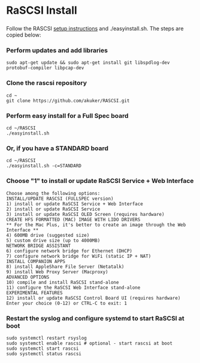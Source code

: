 # RaSCSI Install
###

Follow the RASCSI [setup instructions](https://github.com/akuker/RASCSI/wiki/Setup-Instructions) 
and ./easyinstall.sh.  The steps are copied below:

### Perform updates and add libraries

    sudo apt-get update && sudo apt-get install git libspdlog-dev protobuf-compiler libpcap-dev

### Clone the rascsi repository

    cd ~  
    git clone https://github.com/akuker/RASCSI.git  

### Perform easy install for a Full Spec board

    cd ~/RASCSI
    ./easyinstall.sh

### Or, if you have a __STANDARD__ board

    cd ~/RASCSI
    ./easyinstall.sh -c=STANDARD

### Choose "1" to install or update RaSCSI Service + Web Interface

    Choose among the following options:
    INSTALL/UPDATE RASCSI (FULLSPEC version)
    1) install or update RaSCSI Service + Web Interface
    2) install or update RaSCSI Service
    3) install or update RaSCSI OLED Screen (requires hardware)
    CREATE HFS FORMATTED (MAC) IMAGE WITH LIDO DRIVERS
    ** For the Mac Plus, it's better to create an image through the Web Interface **
    4) 600MB drive (suggested size)
    5) custom drive size (up to 4000MB)
    NETWORK BRIDGE ASSISTANT
    6) configure network bridge for Ethernet (DHCP)
    7) configure network bridge for WiFi (static IP + NAT)
    INSTALL COMPANION APPS
    8) install AppleShare File Server (Netatalk)
    9) install Web Proxy Server (Macproxy)
    ADVANCED OPTIONS
    10) compile and install RaSCSI stand-alone
    11) configure the RaSCSI Web Interface stand-alone
    EXPERIMENTAL FEATURES
    12) install or update RaSCSI Control Board UI (requires hardware)
    Enter your choice (0-12) or CTRL-C to exit: 1

### Restart the syslog and configure systemd to start RaSCSI at boot

    sudo systemctl restart rsyslog
    sudo systemctl enable rascsi # optional - start rascsi at boot
    sudo systemctl start rascsi
    sudo systemctl status rascsi